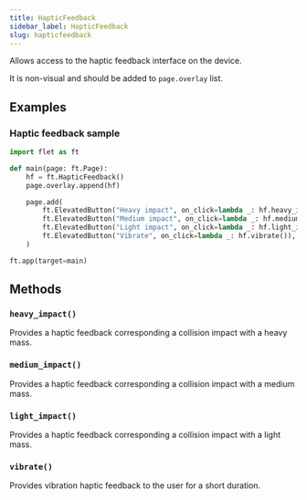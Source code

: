 ```yaml
---
title: HapticFeedback
sidebar_label: HapticFeedback
slug: hapticfeedback
---
```


Allows access to the haptic feedback interface on the device.

It is non-visual and should be added to `page.overlay` list.

## Examples

### Haptic feedback sample

```python
import flet as ft

def main(page: ft.Page):
    hf = ft.HapticFeedback()
    page.overlay.append(hf)

    page.add(
        ft.ElevatedButton("Heavy impact", on_click=lambda _: hf.heavy_impact()),
        ft.ElevatedButton("Medium impact", on_click=lambda _: hf.medium_impact()),
        ft.ElevatedButton("Light impact", on_click=lambda _: hf.light_impact()),
        ft.ElevatedButton("Vibrate", on_click=lambda _: hf.vibrate()),
    )

ft.app(target=main)
```

## Methods

### `heavy_impact()`

Provides a haptic feedback corresponding a collision impact with a heavy mass.

### `medium_impact()`

Provides a haptic feedback corresponding a collision impact with a medium mass.

### `light_impact()`

Provides a haptic feedback corresponding a collision impact with a light mass.

### `vibrate()`

Provides vibration haptic feedback to the user for a short duration.